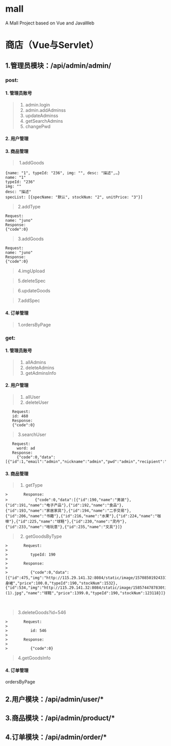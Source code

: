 # mall

 A Mall Project based on Vue and JavaWeb

 # 商店（Vue与Servlet） #

 1.管理员模块：/api/admin/admin/
 --

###  post:

#### 		1. 管理员账号

> 1. admin.login
> 2. admin.addAdminss
> 3. updateAdminss
> 4. getSearchAdmins
> 5. changePwd

#### 		2. 用户管理



#### 		3. 商品管理
> ​	1.addGoods

```
{name: "1", typeId: "236", img: "", desc: "描述",…}
name: "1"
typeId: "236"
img: ""
desc: "描述"
specList: [{specName: "默认", stockNum: "2", unitPrice: "3"}]
```
	
> 	2.addType

```
Request:
name: "juno"
Response:
{"code":0}
```

> 	3.addGoods

```
Request:
name: "juno"
Response:
{"code":0}
```

> 	4.imgUpload

> 	5.deleteSpec

> 	6.updateGoods

> 	7.addSpec

#### 		4. 订单管理
> 	1.ordersByPage


### get:

#### 		1. 管理员账号

> 1. allAdmins
> 2. deleteAdmins
> 3. getAdminsInfo

####  		2. 用户管理

> 1. allUser
> 2. deleteUser

```
   Request:
   id: 460
   Response:
   {"code":0}
```

> ​3.searchUser

```
   Request:
     word: ad
   Response:
     {"code":0,"data":[{"id":1,"email":"admin","nickname":"admin","pwd":"admin","recipient":"admin","address":"admin","phone":"11111111111"}]}
```



#### 		3. 商品管理

> 1. getType

```
>       Response:
>            {"code":0,"data":[{"id":190,"name":"男装"},{"id":191,"name":"电子产品"},{"id":192,"name":"食品"},{"id":193,"name":"家居家具"},{"id":194,"name":"二手交易"},{"id":206,"name":"书籍"},{"id":216,"name":"水果"},{"id":224,"name":"咖啡"},{"id":225,"name":"球鞋"},{"id":230,"name":"灵丹"},{"id":233,"name":"啥玩意"},{"id":235,"name":"文具"}]}
```

> 2. getGoodsByType

```
>       Request:
>    
>    ​		typeId: 190
>    
>       Response:
>    
>    ​		{"code":0,"data":[{"id":475,"img":"http://115.29.141.32:8084/static/image/1570850192433156699448698020190828201124.jpg","name":"半身裙","price":100.0,"typeId":190,"stockNum":1532},{"id":534,"img":"http://115.29.141.32:8084/static/image/1585744787830timg (1).jpg","name":"球鞋","price":1399.0,"typeId":190,"stockNum":123118}]}
```

​	

> 3.deleteGoods?id=546

```
>       Request:
>    
>    ​		id: 546
>    
>       Response:
>    
>    ​		{"code":0}
```

> 4.getGoodsInfo

#### 		4. 订单管理
ordersByPage



## 2.用户模块：/api/admin/user/*



## 3.商品模块：/api/admin/product/*

## 4.订单模块：/api/admin/order/*